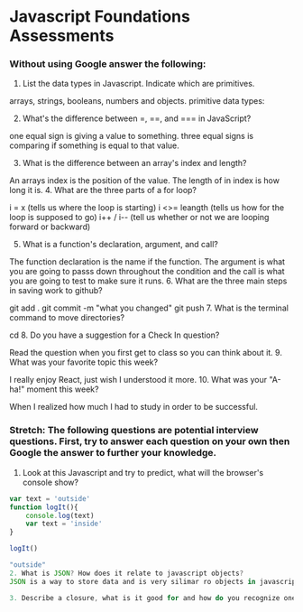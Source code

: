 # Javascript Foundations Assessments

### Without using Google answer the following:

1. List the data types in Javascript. Indicate which are primitives.

arrays, strings, booleans, numbers and objects.
primitive data types: 

2. What's the difference between =, ==, and === in JavaScript?

one equal sign is giving a value to something.
three equal signs is comparing if something is equal to that value.

3. What is the difference between an array's index and length?

An arrays index is the position of the value.
The length of in index is how long it is.
4. What are the three parts of a for loop?

i = x (tells us where the loop is starting)
i <>= leangth (tells us how for the loop is supposed to go)
i++ / i-- (tell us whether or not we are looping forward or backward)

5. What is a function's declaration, argument, and call?

The function declaration is the name if the function. The argument is what you are going to passs down throughout the condition and the call is what you are going to test to make sure it runs.
6. What are the three main steps in saving work to github?

git add . 
git commit -m "what you changed"
git push
7. What is the terminal command to move directories?

cd
8. Do you have a suggestion for a Check In question?

Read the question when you first get to class so you can think about it.
9. What was your favorite topic this week?

I really enjoy React, just wish I understood it more.
10. What was your "A-ha!" moment this week?

When I realized how much I had to study in order to be successful.
### Stretch: The following questions are potential interview questions. First, try to answer each question on your own then Google the answer to further your knowledge.

1. Look at this Javascript and try to predict, what will the browser's console show?

``` javascript
var text = 'outside'
function logIt(){
    console.log(text)
    var text = 'inside'
}

logIt()

"outside"
2. What is JSON? How does it relate to javascript objects?
JSON is a way to store data and is very silimar ro objects in javascript

3. Describe a closure, what is it good for and how do you recognize one?
